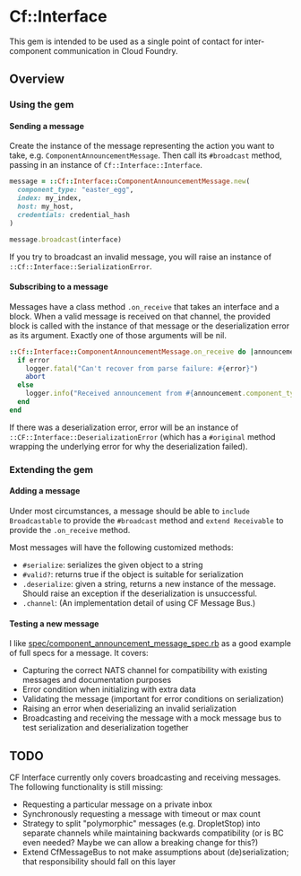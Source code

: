 # Cf::Interface

This gem is intended to be used as a single point of contact for inter-component communication in Cloud Foundry.

## Overview

### Using the gem

#### Sending a message

Create the instance of the message representing the action you want to take, e.g. `ComponentAnnouncementMessage`.
Then call its `#broadcast` method, passing in an instance of `Cf::Interface::Interface`.

```ruby
message = ::Cf::Interface::ComponentAnnouncementMessage.new(
  component_type: "easter_egg",
  index: my_index,
  host: my_host,
  credentials: credential_hash
)

message.broadcast(interface)
```

If you try to broadcast an invalid message, you will raise an instance of `::Cf::Interface::SerializationError`.

#### Subscribing to a message

Messages have a class method `.on_receive` that takes an interface and a block.
When a valid message is received on that channel, the provided block is called with the instance of that message or the deserialization error as its argument.
Exactly one of those arguments will be nil.

```ruby
::Cf::Interface::ComponentAnnouncementMessage.on_receive do |announcement, error|
  if error
    logger.fatal("Can't recover from parse failure: #{error}")
    abort
  else
    logger.info("Received announcement from #{announcement.component_type}/#{announcement.index}")
  end
end
```

If there was a deserialization error, error will be an instance of `::CF::Interface::DeserializationError` (which has a `#original` method wrapping the underlying error for why the deserialization failed).

### Extending the gem

#### Adding a message

Under most circumstances, a message should be able to `include Broadcastable` to provide the `#broadcast` method and `extend Receivable` to provide the `.on_receive` method.

Most messages will have the following customized methods:

* `#serialize`: serializes the given object to a string
* `#valid?`: returns true if the object is suitable for serialization
* `.deserialize`: given a string, returns a new instance of the message. Should raise an exception if the deserialization is unsuccessful.
* `.channel`: (An implementation detail of using CF Message Bus.)

#### Testing a new message

I like [spec/component_announcement_message_spec.rb](spec/component_announcement_message_spec.rb) as a good example of full specs for a message.
It covers:

* Capturing the correct NATS channel for compatibility with existing messages and documentation purposes
* Error condition when initializing with extra data
* Validating the message (important for error conditions on serialization)
* Raising an error when deserializing an invalid serialization
* Broadcasting and receiving the message with a mock message bus to test serialization and deserialization together

## TODO

CF Interface currently only covers broadcasting and receiving messages.
The following functionality is still missing:

* Requesting a particular message on a private inbox
* Synchronously requesting a message with timeout or max count
* Strategy to split "polymorphic" messages (e.g. DropletStop) into separate channels while maintaining backwards compatibility (or is BC even needed? Maybe we can allow a breaking change for this?)
* Extend CfMessageBus to not make assumptions about (de)serialization; that responsibility should fall on this layer
